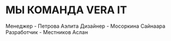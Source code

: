 # МЫ КОМАНДА VERA IT
Менеджер - Петрова Аэлита
Дизайнер - Мосоркина Сайнаара
Разработчик - Местников Аслан
